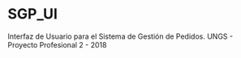 # SGP_UI
Interfaz de Usuario para el Sistema de Gestión de Pedidos. UNGS - Proyecto Profesional 2 - 2018


